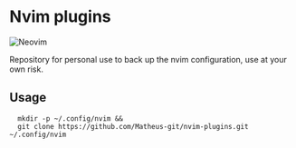 # Nvim plugins

![Neovim](https://img.shields.io/badge/NeoVim-%2357A143.svg?&style=for-the-badge&logo=neovim&logoColor=white)

Repository for personal use to back up the nvim configuration, use at your own risk.

## Usage

   
      mkdir -p ~/.config/nvim &&
      git clone https://github.com/Matheus-git/nvim-plugins.git ~/.config/nvim
   
 
